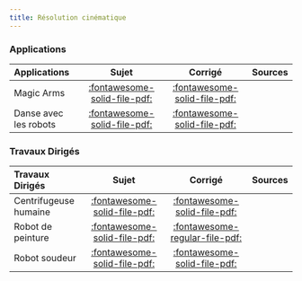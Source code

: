 ```yaml
---
title: Résolution cinématique 
---
```


### Applications 
 
| Applications | Sujet | Corrigé | Sources  | 
| :-------------- | :---: | :-----: | :------: | 
| Magic Arms | [:fontawesome-solid-file-pdf:](http://xpessoles-cpge.fr/pdf/Cy_12_Ch_03_Application_02_MagicArms_Sujet.pdf) | [:fontawesome-solid-file-pdf:](http://xpessoles-cpge.fr/pdf/Cy_12_Ch_03_Application_02_MagicArms_Corrige.pdf) | 
| Danse avec les robots | [:fontawesome-solid-file-pdf:](http://xpessoles-cpge.fr/pdf/Cy_12_Ch_03_Application_03_DanseRobots_Sujet.pdf) | [:fontawesome-solid-file-pdf:](http://xpessoles-cpge.fr/pdf/Cy_12_Ch_03_Application_03_DanseRobots_Corrige.pdf) | 

### Travaux Dirigés 
 
| Travaux Dirigés | Sujet | Corrigé | Sources  | 
| :-------------- | :---: | :-----: | :------: | 
| Centrifugeuse humaine | [:fontawesome-solid-file-pdf:](http://xpessoles-cpge.fr/pdf/Cy_12_Ch_03_Application_01_Centrifugeuse_Sujet.pdf) | [:fontawesome-solid-file-pdf:](http://xpessoles-cpge.fr/pdf/Cy_12_Ch_03_Application_01_Centrifugeuse_Corrige.pdf) | 
| Robot de peinture | [:fontawesome-solid-file-pdf:](http://xpessoles-cpge.fr/pdf/Cy_12_Ch_03_Application_04_RobotPeinture_Sujet.pdf) | [:fontawesome-regular-file-pdf:](http://xpessoles-cpge.fr/pdf/Cy_12_Ch_03_Application_04_RobotPeinture_Corrige.pdf) | 
| Robot soudeur | [:fontawesome-solid-file-pdf:](http://xpessoles-cpge.fr/pdf/Cy_12_Ch_03_Application_05_RobotSoudeur_Sujet.pdf) | [:fontawesome-solid-file-pdf:](http://xpessoles-cpge.fr/pdf/Cy_12_Ch_03_Application_05_RobotSoudeur_Corrige.pdf) | 



